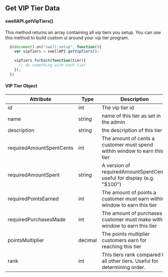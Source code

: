 ## Get VIP Tier Data
#### swellAPI.getVipTiers()

This method returns an array containing all vip tiers you setup.  You can use this method to build custom ui around your vip tier program.

```javascript
  $(document).on("swell:setup", function(){
    var vipTiers = swellAPI.getVipTiers();

    vipTiers.forEach(function(tier){
      // do something with each tier
    });
  })
```

#### VIP Tier Object

Attribute | Type | Description
--------- | ----------- | -----------
id | int | The vip tier id
name | string | name of this tier as set in the admin
description | string | the description of this tier
requiredAmountSpentCents | int | The amount of cents a customer must spend within window to earn this tier
requiredAmountSpent | string | A version of requiredAmountSpentCents useful for display (e.g. "$100")
requiredPointsEarned | int | The amount of points a customer must earn within window to earn this tier
requiredPurchasesMade | int | The amount of purchases a customer must make within window to earn this tier
pointsMultiplier | decimal | The points multiplier customers earn for reaching this tier
rank | int | This tiers rank compared to all other tiers.  Useful for determining order.
